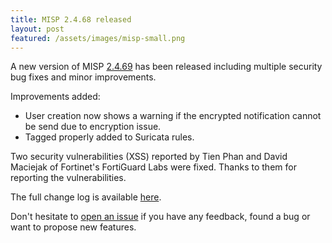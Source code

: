 ```yaml
---
title: MISP 2.4.68 released
layout: post
featured: /assets/images/misp-small.png
---
```


A new version of MISP [2.4.69](https://github.com/MISP/MISP/tree/v2.4.69) has been released including multiple security bug fixes and minor improvements.

Improvements added:

- User creation now shows a warning if the encrypted notification cannot be send due to encryption issue.
- Tagged properly added to Suricata rules.

Two security vulnerabilities (XSS) reported by Tien Phan and David Maciejak of Fortinet's FortiGuard Labs were fixed. Thanks to them for reporting the vulnerabilities.

The full change log is available [here](https://www.misp.software/Changelog.txt).

Don't hesitate to [open an issue](https://github.com/MISP/MISP/issues) if you have any feedback, found a bug or want to propose new features.

